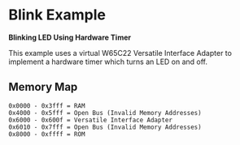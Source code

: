 # Blink Example

**Blinking LED Using Hardware Timer**

This example uses a virtual W65C22 Versatile Interface Adapter to implement a
hardware timer which turns an LED on and off.

## Memory Map

```
0x0000 - 0x3fff = RAM
0x4000 - 0x5fff = Open Bus (Invalid Memory Addresses)
0x6000 - 0x600f = Versatile Interface Adapter
0x6010 - 0x7fff = Open Bus (Invalid Memory Addresses)
0x8000 - 0xffff = ROM
```
